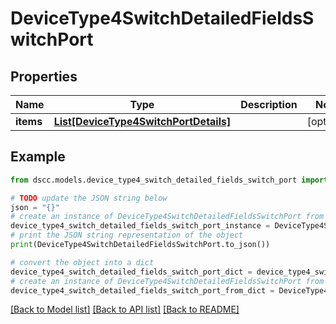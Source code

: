 # DeviceType4SwitchDetailedFieldsSwitchPort


## Properties

Name | Type | Description | Notes
------------ | ------------- | ------------- | -------------
**items** | [**List[DeviceType4SwitchPortDetails]**](DeviceType4SwitchPortDetails.md) |  | [optional] 

## Example

```python
from dscc.models.device_type4_switch_detailed_fields_switch_port import DeviceType4SwitchDetailedFieldsSwitchPort

# TODO update the JSON string below
json = "{}"
# create an instance of DeviceType4SwitchDetailedFieldsSwitchPort from a JSON string
device_type4_switch_detailed_fields_switch_port_instance = DeviceType4SwitchDetailedFieldsSwitchPort.from_json(json)
# print the JSON string representation of the object
print(DeviceType4SwitchDetailedFieldsSwitchPort.to_json())

# convert the object into a dict
device_type4_switch_detailed_fields_switch_port_dict = device_type4_switch_detailed_fields_switch_port_instance.to_dict()
# create an instance of DeviceType4SwitchDetailedFieldsSwitchPort from a dict
device_type4_switch_detailed_fields_switch_port_from_dict = DeviceType4SwitchDetailedFieldsSwitchPort.from_dict(device_type4_switch_detailed_fields_switch_port_dict)
```
[[Back to Model list]](../README.md#documentation-for-models) [[Back to API list]](../README.md#documentation-for-api-endpoints) [[Back to README]](../README.md)


